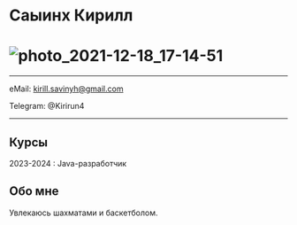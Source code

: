 Саыинх Кирилл
============
![photo_2021-12-18_17-14-51](https://github.com/Kirirun4/new-pages-site/assets/88333835/1f43509f-ef29-487c-ad90-30d6df42abbe)
============
-------------------     ----------------------------
eMail:                      kirill.savinyh@gmail.com

Telegram:                                  @Kirirun4
-------------------     ----------------------------
Курсы
---------
2023-2024
:   Java-разработчик

Обо мне
---------
Увлекаюсь шахматами и баскетболом.
